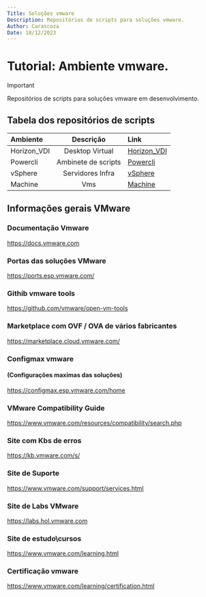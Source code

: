 ```yaml
---
Title: Soluções vmware
Description: Repositórios de scripts para soluções vmware.
Author: Carascoza
Date: 18/12/2023
---
```


# Tutorial: Ambiente vmware.

>[!IMPORTANT]
>Repositórios de scripts para soluções vmware em desenvolvimento.

## Tabela dos repositórios de scripts

| Ambiente              | Descrição                   | Link                                                          |
|:-----------           |    :---------:              |:----                                                          |
| Horizon_VDI           | Desktop Virtual             |[ Horizon_VDI](./Horizon_VDI/README.md)                       |
| Powercli              | Ambinete de scripts         |[ Powercli](./Powercli/README.MD)                             |
| vSphere               | Servidores Infra            |[ vSphere](./vSphere/README.md)                             |
| Machine               | Vms                         |[ Machine](./Machine/README.md)                             |

## Informações gerais VMware

### Documentação Vmware
https://docs.vmware.com

### Portas das soluções VMware
https://ports.esp.vmware.com/

### Githib vmware tools
https://github.com/vmware/open-vm-tools

### Marketplace com OVF / OVA de vários fabricantes
https://marketplace.cloud.vmware.com/

### Configmax vmware
#### (Configurações maximas das soluções)

https://configmax.esp.vmware.com/home

### VMware Compatibility Guide
https://www.vmware.com/resources/compatibility/search.php

### Site com Kbs de erros 
https://kb.vmware.com/s/

### Site de Suporte
https://www.vmware.com/support/services.html

### Site de Labs VMware
https://labs.hol.vmware.com

### Site de estudo\cursos
https://www.vmware.com/learning.html

### Certificação vmware
https://www.vmware.com/learning/certification.html
